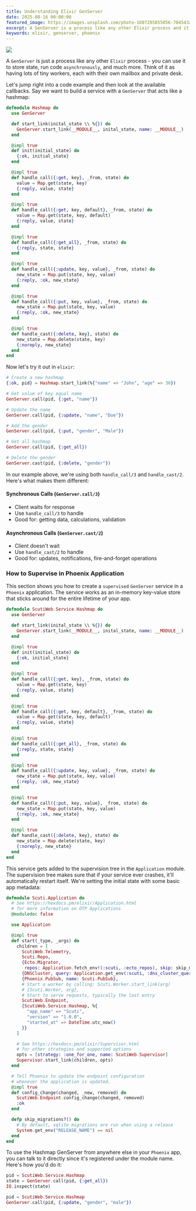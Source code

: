 ```yaml
---
title: Understanding Elixir GenServer
date: 2025-08-16 00:00:00
featured_image: https://images.unsplash.com/photo-1607205855056-704543a5d0de?q=75&fm=jpg&w=1000&fit=max
excerpt: A GenServer is a process like any other Elixir process and it can be used to store state, execute code asynchronously and so on. Think of it as having many tiny workers, each with their own mailbox and private desk.
keywords: elixir, genserver, phoenix
---
```


![](https://images.unsplash.com/photo-1607205855056-704543a5d0de?q=75&fm=jpg&w=1000&fit=max)

A `GenServer` is just a process like any other `Elixir` process - you can use it to store state, run code `asynchronously`, and much more. Think of it as having lots of tiny workers, each with their own mailbox and private desk.

Let's jump right into a code example and then look at the available callbacks. Say we want to build a service with a `GenServer` that acts like a hashmap:

```elixir
defmodule Hashmap do
  use GenServer

  def start_link(inital_state \\ %{}) do
    GenServer.start_link(__MODULE__, inital_state, name: __MODULE__)
  end

  @impl true
  def init(initial_state) do
    {:ok, initial_state}
  end

  @impl true
  def handle_call({:get, key}, _from, state) do
    value = Map.get(state, key)
    {:reply, value, state}
  end

  @impl true
  def handle_call({:get, key, default}, _from, state) do
    value = Map.get(state, key, default)
    {:reply, value, state}
  end

  @impl true
  def handle_call({:get_all}, _from, state) do
    {:reply, state, state}
  end

  @impl true
  def handle_call({:update, key, value}, _from, state) do
    new_state = Map.put(state, key, value)
    {:reply, :ok, new_state}
  end

  @impl true
  def handle_call({:put, key, value}, _from, state) do
    new_state = Map.put(state, key, value)
    {:reply, :ok, new_state}
  end

  @impl true
  def handle_cast({:delete, key}, state) do
    new_state = Map.delete(state, key)
    {:noreply, new_state}
  end
end
```

Now let's try it out in `elixir`:

```elixir
# Create a new hashmap
{:ok, pid} = Hashmap.start_link(%{"name" => "John", "age" => 30})

# Get value of key equal name
GenServer.call(pid, {:get, "name"})

# Update the name
GenServer.call(pid, {:update, "name", "Doe"})

# Add the gender
GenServer.call(pid, {:put, "gender", "Male"})

# Get all hashmap
GenServer.call(pid, {:get_all})

# Delete the gender
GenServer.cast(pid, {:delete, "gender"})
```

In our example above, we're using both `handle_call/3` and `handle_cast/2`. Here's what makes them different:

#### Synchronous Calls (`GenServer.call/3`)
- Client waits for response
- Use `handle_call/3` to handle
- Good for: getting data, calculations, validation

#### Asynchronous Calls (`GenServer.cast/2`)
- Client doesn't wait
- Use `handle_cast/2` to handle
- Good for: updates, notifications, fire-and-forget operations


### How to Supervise in Phoenix Application

This section shows you how to create a `supervised` `GenServer` service in a `Phoenix` application. The service works as an in-memory key-value store that sticks around for the entire lifetime of your app.

```elixir
defmodule ScutiWeb.Service.Hashmap do
  use GenServer

  def start_link(inital_state \\ %{}) do
    GenServer.start_link(__MODULE__, inital_state, name: __MODULE__)
  end

  @impl true
  def init(initial_state) do
    {:ok, initial_state}
  end

  @impl true
  def handle_call({:get, key}, _from, state) do
    value = Map.get(state, key)
    {:reply, value, state}
  end

  @impl true
  def handle_call({:get, key, default}, _from, state) do
    value = Map.get(state, key, default)
    {:reply, value, state}
  end

  @impl true
  def handle_call({:get_all}, _from, state) do
    {:reply, state, state}
  end

  @impl true
  def handle_call({:update, key, value}, _from, state) do
    new_state = Map.put(state, key, value)
    {:reply, :ok, new_state}
  end

  @impl true
  def handle_call({:put, key, value}, _from, state) do
    new_state = Map.put(state, key, value)
    {:reply, :ok, new_state}
  end

  @impl true
  def handle_cast({:delete, key}, state) do
    new_state = Map.delete(state, key)
    {:noreply, new_state}
  end
end
```

This service gets added to the supervision tree in the `Application` module. The supervision tree makes sure that if your service ever crashes, it'll automatically restart itself. We're setting the initial state with some basic app metadata:

```elixir
defmodule Scuti.Application do
  # See https://hexdocs.pm/elixir/Application.html
  # for more information on OTP Applications
  @moduledoc false

  use Application

  @impl true
  def start(_type, _args) do
    children = [
      ScutiWeb.Telemetry,
      Scuti.Repo,
      {Ecto.Migrator,
       repos: Application.fetch_env!(:scuti, :ecto_repos), skip: skip_migrations?()},
      {DNSCluster, query: Application.get_env(:scuti, :dns_cluster_query) || :ignore},
      {Phoenix.PubSub, name: Scuti.PubSub},
      # Start a worker by calling: Scuti.Worker.start_link(arg)
      # {Scuti.Worker, arg},
      # Start to serve requests, typically the last entry
      ScutiWeb.Endpoint,
      {ScutiWeb.Service.Hashmap, %{
        "app_name" => "Scuti",
        "version" => "1.0.0",
        "started_at" => DateTime.utc_now()
      }}
    ]

    # See https://hexdocs.pm/elixir/Supervisor.html
    # for other strategies and supported options
    opts = [strategy: :one_for_one, name: ScutiWeb.Supervisor]
    Supervisor.start_link(children, opts)
  end

  # Tell Phoenix to update the endpoint configuration
  # whenever the application is updated.
  @impl true
  def config_change(changed, _new, removed) do
    ScutiWeb.Endpoint.config_change(changed, removed)
    :ok
  end

  defp skip_migrations?() do
    # By default, sqlite migrations are run when using a release
    System.get_env("RELEASE_NAME") == nil
  end
end
```

To use the Hashmap GenServer from anywhere else in your `Phoenix` app, you can talk to it directly since it's registered under the module name. Here's how you'd do it:

```elixir
pid = ScutiWeb.Service.Hashmap
state = GenServer.call(pid, {:get_all})
IO.inspect(state)
```

```elixir
pid = ScutiWeb.Service.Hashmap
GenServer.call(pid, {:update, "gender", "male"})
```
